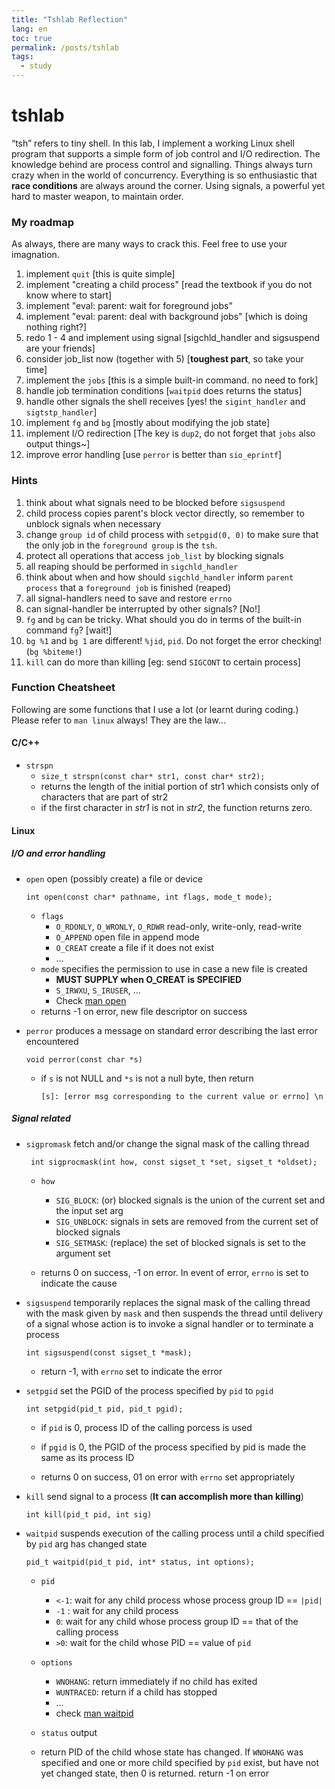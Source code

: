 ```yaml
---
title: "Tshlab Reflection"
lang: en
toc: true
permalink: /posts/tshlab
tags:
  - study
---
```

#  tshlab

“tsh” refers to tiny shell. In this lab, I implement a working Linux shell program that supports a simple form of job control and I/O redirection. The knowledge behind are process control and signalling. Things always turn crazy when in the world of concurrency. Everything is so enthusiastic that **race conditions** are always around the corner. Using signals, a powerful yet hard to master weapon, to maintain order.



### My roadmap

As always, there are many ways to crack this. Feel free to use your imagnation.

1. implement `quit` [this is quite simple]
2. implement "creating a child process" [read the textbook if you do not know where to start]
3. implement "eval: parent: wait for foreground jobs"
4. implement "eval: parent: deal with background jobs" [which is doing nothing right?]
5. redo 1 - 4 and implement using signal [sigchld_handler and sigsuspend are your friends]
6. consider job_list now (together with 5) [**toughest part**, so take your time]
7. implement the `jobs` [this is a simple built-in command. no need to fork]
8. handle job termination conditions [`waitpid` does returns the status]
9. handle other signals the shell receives [yes! the `sigint_handler` and `sigtstp_handler`]
10. implement `fg` and `bg` [mostly about modifying the job state]
11. implement I/O redirection [The key is  `dup2`, do not forget that `jobs` also output things~]
12. improve error handling [use `perror` is better than `sio_eprintf`]



### Hints

1. think about what signals need to be blocked before `sigsuspend`
2. child process copies parent's block vector directly, so remember to unblock signals when necessary
3. change `group id` of child process with `setpgid(0, 0)` to make sure that the only job in the `foreground group` is the `tsh`. 
4. protect all operations that access `job_list` by blocking signals 
5. all reaping should be performed in `sigchld_handler`
6. think about when and how should `sigchld_handler` inform `parent process` that a `foreground job` is finished (reaped)
7. all signal-handlers need to save and restore `errno`
8. can signal-handler be interrupted by other signals? [No!]
9. `fg` and `bg` can be tricky. What should you do in terms of the built-in command `fg`? [wait!]
10. `bg %1` and `bg 1` are different! `%jid`, `pid`. Do not forget the error checking! (`bg %biteme!`)
11. `kill` can do more than killing [eg: send `SIGCONT` to certain process]



### Function Cheatsheet

Following are some functions that I use a lot (or learnt during coding.) Please refer to `man linux` always! They are the law...

#### C/C++

* `strspn` 
  * `size_t strspn(const char* str1, const char* str2);`
  * returns the length of the initial portion of str1 which consists only of characters that are part of str2
  *  if the first character in *str1* is not in *str2*, the function returns zero.

#### Linux 

##### I/O and error handling

* `open`  open (possibly create) a file or device

  `int open(const char* pathname, int flags, mode_t mode);`

  * `flags`
    * `O_RDONLY`, `O_WRONLY`, `O_RDWR` read-only, write-only, read-write
    * `O_APPEND` open file in append mode
    * `O_CREAT` create a file if it does not exist
    * ...
  * `mode` specifies the permission to use in case a new file is created
    * **MUST SUPPLY when O_CREAT is SPECIFIED**
    * `S_IRWXU`, `S_IRUSER`, ...
    * Check [man open](https://linux.die.net/man/2/open)
  * returns -1 on error, new file descriptor on success

* `perror` produces a message on standard error describing the last error encountered

  `void perror(const char *s)`

  * if `s` is not NULL and `*s` is not a null byte, then return

    `[s]: [error msg corresponding to the current value or errno] \n`

##### Signal related

* `sigpromask` fetch and/or change the signal mask of the calling thread

  ` int sigprocmask(int how, const sigset_t *set, sigset_t *oldset);`

  * `how` 
    * `SIG_BLOCK`: (or) blocked signals is the union of the current set and the input set arg
    * `SIG_UNBLOCK`: signals in sets are removed from the current set of blocked signals
    * `SIG_SETMASK`: (replace) the set of blocked signals is set to the argument set

  * returns 0 on success, -1 on error. In event of error, `errno` is set to indicate the cause

* `sigsuspend` temporarily replaces the signal mask of the calling thread with the mask given by `mask` and then suspends the thread until delivery of a signal whose action is to invoke a signal handler or to terminate a process

  `int sigsuspend(const sigset_t *mask);`

  * return -1, with `errno` set to indicate the error

* `setpgid` set the PGID of the process specified by `pid` to `pgid`

  `int setpgid(pid_t pid, pid_t pgid);`

  * if `pid` is 0, process ID of the calling porcess is used
  * if `pgid` is 0, the PGID of the process specified by pid is made the same as its process ID

  * returns 0 on success, 01 on error with `errno` set appropriately

* `kill` send signal to a process (**It can accomplish more than killing**)

  `int kill(pid_t pid, int sig)`

* `waitpid` suspends execution of the calling process until a child specified by `pid` arg has changed state

  `pid_t waitpid(pid_t pid, int* status, int options);`

  * `pid`
    * `<-1`: wait for any child process whose process group ID == `|pid|`
    * `-1` : wait for any child process
    * `0`: wait for any child whose process group ID == that of the calling process
    * `>0`: wait for the child whose PID == value of `pid`
  * `options`
    * `WNOHANG`: return immediately if no child has exited
    * `WUNTRACED`: return if a child has stopped
    * ...
    * check [man waitpid](https://man7.org/linux/man-pages/man2/waitpid.2.html)
  * `status` output

  * return PID of the child whose state has changed. If `WNOHANG` was specified and one or more child specified by `pid` exist, but have not yet changed state, then 0 is returned. return -1 on error



